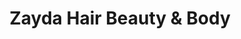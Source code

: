 ---
title: "Zayda Hair Beauty & Body"
url: /frankston/zayda-hair-beauty-und-body/
shop: Kosmetik
---